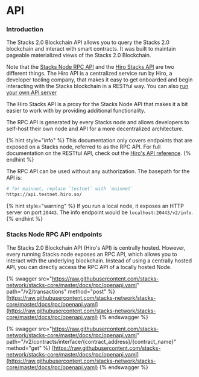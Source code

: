 # API

### Introduction

The Stacks 2.0 Blockchain API allows you to query the Stacks 2.0 blockchain and interact with smart contracts. It was built to maintain pageable materialized views of the Stacks 2.0 Blockchain.

Note that the [Stacks Node RPC API](https://github.com/stacks-network/stacks-blockchain/) and the [Hiro Stacks API](https://www.hiro.so/stacks-api) are two different things. The Hiro API is a centralized service run by Hiro, a developer tooling company, that makes it easy to get onboarded and begin interacting with the Stacks blockchain in a RESTful way. You can also [run your own API server](https://docs.hiro.so/get-started/running-api-node)

The Hiro Stacks API is a proxy for the Stacks Node API that makes it a bit easier to work with by providing additional functionality.

The RPC API is generated by every Stacks node and allows developers to self-host their own node and API for a more decentralized architecture.

{% hint style="info" %}
This documentation only covers endpoints that are exposed on a Stacks node, referred to as the RPC API. For full documentation on the RESTful API, check out the [Hiro's API reference](https://docs.hiro.so/api).
{% endhint %}

The RPC API can be used without any authorization. The basepath for the API is:

```bash
# for mainnet, replace `testnet` with `mainnet`
https://api.testnet.hiro.so/
```

{% hint style="warning" %}
If you run a local node, it exposes an HTTP server on port `20443`. The info endpoint would be `localhost:20443/v2/info`.
{% endhint %}

### Stacks Node RPC API endpoints

The Stacks 2.0 Blockchain API (Hiro's API) is centrally hosted. However, every running Stacks node exposes an RPC API, which allows you to interact with the underlying blockchain. Instead of using a centrally hosted API, you can directly access the RPC API of a locally hosted Node.

{% swagger src="https://raw.githubusercontent.com/stacks-network/stacks-core/master/docs/rpc/openapi.yaml" path="/v2/transactions" method="post" %}
[https://raw.githubusercontent.com/stacks-network/stacks-core/master/docs/rpc/openapi.yaml](https://raw.githubusercontent.com/stacks-network/stacks-core/master/docs/rpc/openapi.yaml)
{% endswagger %}

{% swagger src="https://raw.githubusercontent.com/stacks-network/stacks-core/master/docs/rpc/openapi.yaml" path="/v2/contracts/interface/{contract_address}/{contract_name}" method="get" %}
[https://raw.githubusercontent.com/stacks-network/stacks-core/master/docs/rpc/openapi.yaml](https://raw.githubusercontent.com/stacks-network/stacks-core/master/docs/rpc/openapi.yaml)
{% endswagger %}
